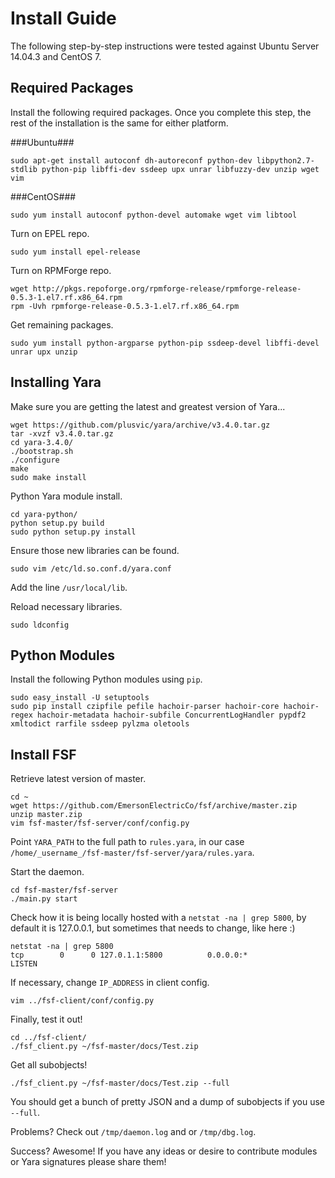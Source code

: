 Install Guide
=============

The following step-by-step instructions were tested against Ubuntu Server 14.04.3 and CentOS 7.

Required Packages 
------------------

Install the following required packages. Once you complete this step, the rest of the installation is the same for either platform.

###Ubuntu###

```
sudo apt-get install autoconf dh-autoreconf python-dev libpython2.7-stdlib python-pip libffi-dev ssdeep upx unrar libfuzzy-dev unzip wget vim
```

###CentOS###

`sudo yum install autoconf python-devel automake wget vim libtool `

Turn on EPEL repo.

`sudo yum install epel-release`

Turn on RPMForge repo.
```
wget http://pkgs.repoforge.org/rpmforge-release/rpmforge-release-0.5.3-1.el7.rf.x86_64.rpm
rpm -Uvh rpmforge-release-0.5.3-1.el7.rf.x86_64.rpm
```
Get remaining packages.

`sudo yum install python-argparse python-pip ssdeep-devel libffi-devel unrar upx unzip`

Installing Yara 
------------------

Make sure you are getting the latest and greatest version of Yara...
```
wget https://github.com/plusvic/yara/archive/v3.4.0.tar.gz
tar -xvzf v3.4.0.tar.gz
cd yara-3.4.0/
./bootstrap.sh
./configure
make
sudo make install
```

Python Yara module install.
```
cd yara-python/
python setup.py build
sudo python setup.py install
```
Ensure those new libraries can be found.

`sudo vim /etc/ld.so.conf.d/yara.conf`

Add the line `/usr/local/lib`.

Reload necessary libraries.

`sudo ldconfig`

Python Modules
--------------

Install the following Python modules using `pip`.

```
sudo easy_install -U setuptools
sudo pip install czipfile pefile hachoir-parser hachoir-core hachoir-regex hachoir-metadata hachoir-subfile ConcurrentLogHandler pypdf2 xmltodict rarfile ssdeep pylzma oletools
```

Install FSF
------------

Retrieve latest version of master.

```
cd ~
wget https://github.com/EmersonElectricCo/fsf/archive/master.zip
unzip master.zip
vim fsf-master/fsf-server/conf/config.py
```
Point `YARA_PATH` to the full path to `rules.yara`, in our case `/home/_username_/fsf-master/fsf-server/yara/rules.yara`.

Start the daemon.
```
cd fsf-master/fsf-server
./main.py start
```

Check how it is being locally hosted with a `netstat -na | grep 5800`, by default it is 127.0.0.1, but sometimes that needs to change, like here :)
```
netstat -na | grep 5800
tcp        0      0 127.0.1.1:5800          0.0.0.0:*               LISTEN
```

If necessary, change `IP_ADDRESS` in client config.

`vim ../fsf-client/conf/config.py`

Finally, test it out!
```
cd ../fsf-client/
./fsf_client.py ~/fsf-master/docs/Test.zip
```

Get all subobjects!

`./fsf_client.py ~/fsf-master/docs/Test.zip --full`

You should get a bunch of pretty JSON and a dump of subobjects if you use `--full`.

Problems? Check out `/tmp/daemon.log` and or `/tmp/dbg.log`.

Success? Awesome! If you have any ideas or desire to contribute modules or Yara signatures please share them!

